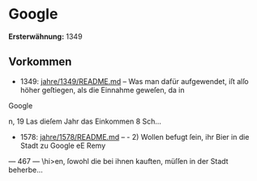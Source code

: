 # Google

**Ersterwähnung:** 1349

## Vorkommen
- 1349: [jahre/1349/README.md](../jahre/1349/README.md) – Was man dafür aufgewendet, iſt
alſo höher geſtiegen, als die Einnahme geweſen, da in

Google


n, 19 Las
dieſem Jahr das Einkommen 8 Sch...
- 1578: [jahre/1578/README.md](../jahre/1578/README.md) – - 2) Wollen befugt ſein, ihr Bier in die Stadt zu
Google eE Remy


— 467 —
\hi>en, ſowohl die bei ihnen kauften, müſſen in der Stadt
beherbe...
